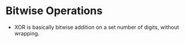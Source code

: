 # Bitwise Operations
- XOR is basically bitwise addition on a set number of digits, without wrapping.
